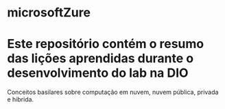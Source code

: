 # microsoftZure
# Este repositório contém o resumo das lições aprendidas durante o desenvolvimento do lab na DIO
Conceitos basilares sobre computação em nuvem, nuvem pública, privada e hibrida. 
